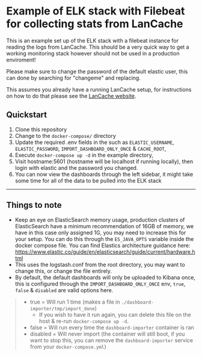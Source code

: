 # Example of ELK stack with Filebeat for collecting stats from LanCache

This is an example set up of the ELK stack with a filebeat instance for reading the logs from LanCache. This should be a very quick way to get a working monitoring stack however should not be used in a production enviroment!

Please make sure to change the password of the default elastic user, this can done by searching for "changeme" and replacing. 

This assumes you already have a running LanCache setup, for instructions on how to do that please see the [LanCache website](https://lancache.net/docs).

## Quickstart

1. Clone this repository
2. Change to the `docker-compose/` directory
3. Update the required .env fields in the such as `ELASTIC_USERNAME`, `ELASTIC_PASSWORD`, `IMPORT_DASHBOARD_ONLY_ONCE` & `CACHE_ROOT`,
4. Execute `docker-compose up -d` in the example directory,
5. Visit hostname:5601 (hostname will be localhost if running locally), then login with elastic and the password you changed.
6. You can now view the dashboards through the left sidebar, it might take some time for all of the data to be pulled into the ELK stack


---
## Things to note

* Keep an eye on ElasticSearch memory usage, production clusters of ElasticSearch have a minimum recommendation of 16GB of memory, we have in this case only assigned 1G, you may need to increase this for your setup. You can do this through the `ES_JAVA_OPTS` variable inside the docker compose file. You can find Elastics architecture guidance here: https://www.elastic.co/guide/en/elasticsearch/guide/current/hardware.html
* This uses the logstash.conf from the root directory, you may want to change this, or change the file entirely.
* By default, the default dashboards will only be uploaded to Kibana once, this is configured through the `IMPORT_DASHBOARD_ONLY_ONCE` env, `true`, `false` & `disabled` are valid options here.
> * true = Will run 1 time (makes a file in `./dashboard-importer/tmp/import_done`)
>   * If you wish to have it run again, you can delete this file on the host & re-run `docker-compose up -d`.
> * false = Will run every time the `dashboard-importer` container is ran
> * disabled = Will never import (the container will still boot, if you want to stop this, you can remove the `dashboard-importer` service from your `docker-compose.yml`)